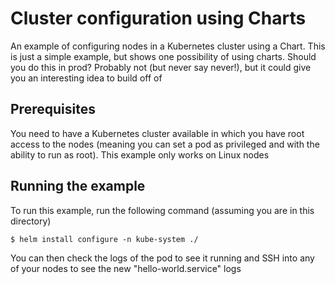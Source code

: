 # Cluster configuration using Charts
An example of configuring nodes in a Kubernetes cluster using a Chart. This is
just a simple example, but shows one possibility of using charts. Should you do
this in prod? Probably not (but never say never!), but it could give you an
interesting idea to build off of

## Prerequisites
You need to have a Kubernetes cluster available in which you have root access to
the nodes (meaning you can set a pod as privileged and with the ability to run
as root). This example only works on Linux nodes

## Running the example
To run this example, run the following command (assuming you are in this
directory)

```shell
$ helm install configure -n kube-system ./
```

You can then check the logs of the pod to see it running and SSH into any of
your nodes to see the new "hello-world.service" logs
